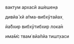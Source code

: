 вактум архасй аш́ешен̣а

дивйа̄ хй а̄тма-вибхӯтайах̣

йа̄бхир вибхӯтибхир лока̄н

има̄м̇с твам̇ вйа̄пйа тишт̣хаси
